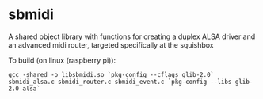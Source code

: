 # sbmidi

A shared object library with functions for creating a duplex ALSA driver and an advanced midi router, targeted specifically at the squishbox

To build (on linux (raspberry pi)):
```
gcc -shared -o libsbmidi.so `pkg-config --cflags glib-2.0` sbmidi_alsa.c sbmidi_router.c sbmidi_event.c `pkg-config --libs glib-2.0 alsa`
```
